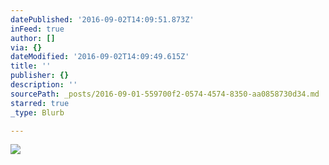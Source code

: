 ```yaml
---
datePublished: '2016-09-02T14:09:51.873Z'
inFeed: true
author: []
via: {}
dateModified: '2016-09-02T14:09:49.615Z'
title: ''
publisher: {}
description: ''
sourcePath: _posts/2016-09-01-559700f2-0574-4574-8350-aa0858730d34.md
starred: true
_type: Blurb

---
```

![](https://the-grid-user-content.s3-us-west-2.amazonaws.com/307b7daf-e02f-451b-a0ec-2234c2134517.jpg)